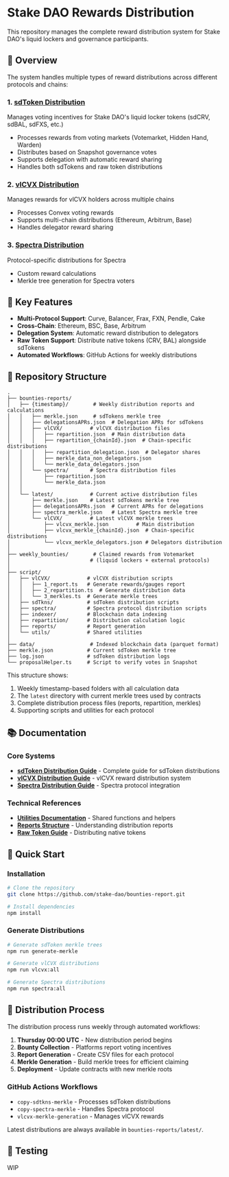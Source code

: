 # Stake DAO Rewards Distribution

This repository manages the complete reward distribution system for Stake DAO's liquid lockers and governance participants.

## 🎯 Overview

The system handles multiple types of reward distributions across different protocols and chains:

### 1. **[sdToken Distribution](./script/sdTkns/README.md)**
Manages voting incentives for Stake DAO's liquid locker tokens (sdCRV, sdBAL, sdFXS, etc.)
- Processes rewards from voting markets (Votemarket, Hidden Hand, Warden)
- Distributes based on Snapshot governance votes
- Supports delegation with automatic reward sharing
- Handles both sdTokens and raw token distributions

### 2. **[vlCVX Distribution](./script/vlCVX/README.md)**
Manages rewards for vlCVX holders across multiple chains
- Processes Convex voting rewards
- Supports multi-chain distributions (Ethereum, Arbitrum, Base)
- Handles delegator reward sharing

### 3. **[Spectra Distribution](./script/spectra/README.md)**
Protocol-specific distributions for Spectra
- Custom reward calculations
- Merkle tree generation for Spectra voters

## 🔧 Key Features

- **Multi-Protocol Support**: Curve, Balancer, Frax, FXN, Pendle, Cake
- **Cross-Chain**: Ethereum, BSC, Base, Arbitrum
- **Delegation System**: Automatic reward distribution to delegators
- **Raw Token Support**: Distribute native tokens (CRV, BAL) alongside sdTokens
- **Automated Workflows**: GitHub Actions for weekly distributions

## 📁 Repository Structure

```text
.
├── bounties-reports/        
│   ├── {timestamp}/        # Weekly distribution reports and calculations
│   │   ├── merkle.json     # sdTokens merkle tree
│   │   ├── delegationsAPRs.json  # Delegation APRs for sdTokens
│   │   ├── vlCVX/         # vlCVX distribution files
│   │   │   ├── repartition.json  # Main distribution data
│   │   │   ├── repartition_{chainId}.json  # Chain-specific distributions
│   │   │   ├── repartition_delegation.json  # Delegator shares
│   │   │   ├── merkle_data_non_delegators.json
│   │   │   └── merkle_data_delegators.json
│   │   └── spectra/       # Spectra distribution files
│   │       ├── repartition.json
│   │       └── merkle_data.json
│   │
│   └── latest/            # Current active distribution files
│       ├── merkle.json    # Latest sdTokens merkle tree
│       ├── delegationsAPRs.json  # Current APRs for delegations
│       ├── spectra_merkle.json   # Latest Spectra merkle tree
│       └── vlCVX/         # Latest vlCVX merkle trees
│           ├── vlcvx_merkle.json         # Main distribution
│           ├── vlcvx_merkle_{chainId}.json  # Chain-specific distributions
│           └── vlcvx_merkle_delegators.json # Delegators distribution
│
├── weekly_bounties/        # Claimed rewards from Votemarket
│                          # (liquid lockers + external protocols)
│
├── script/
│   ├── vlCVX/            # vlCVX distribution scripts
│   │   ├── 1_report.ts   # Generate rewards/gauges report
│   │   ├── 2_repartition.ts  # Generate distribution data
│   │   └── 3_merkles.ts  # Generate merkle trees
│   ├── sdTkns/           # sdToken distribution scripts
│   ├── spectra/          # Spectra protocol distribution scripts
│   ├── indexer/          # Blockchain data indexing
│   ├── repartition/      # Distribution calculation logic
│   ├── reports/          # Report generation
│   └── utils/            # Shared utilities
│
├── data/                  # Indexed blockchain data (parquet format)
├── merkle.json           # Current sdToken merkle tree
├── log.json              # sdToken distribution logs
└── proposalHelper.ts     # Script to verify votes in Snapshot
```

This structure shows:
1. Weekly timestamp-based folders with all calculation data
2. The `latest` directory with current merkle trees used by contracts
3. Complete distribution process files (reports, repartition, merkles)
4. Supporting scripts and utilities for each protocol

## 📚 Documentation

### Core Systems
- **[sdToken Distribution Guide](./script/sdTkns/README.md)** - Complete guide for sdToken distributions
- **[vlCVX Distribution Guide](./script/vlCVX/README.md)** - vlCVX reward distribution system
- **[Spectra Distribution Guide](./script/spectra/README.md)** - Spectra protocol integration

### Technical References
- **[Utilities Documentation](./script/utils/README.md)** - Shared functions and helpers
- **[Reports Structure](./bounties-reports/README.md)** - Understanding distribution reports
- **[Raw Token Guide](./README-raw-tokens.md)** - Distributing native tokens

## 🚀 Quick Start

### Installation
```bash
# Clone the repository
git clone https://github.com/stake-dao/bounties-report.git

# Install dependencies
npm install
```

### Generate Distributions
```bash
# Generate sdToken merkle trees
npm run generate-merkle

# Generate vlCVX distributions
npm run vlcvx:all

# Generate Spectra distributions
npm run spectra:all
```

## 🔄 Distribution Process

The distribution process runs weekly through automated workflows:

1. **Thursday 00:00 UTC** - New distribution period begins
2. **Bounty Collection** - Platforms report voting incentives
3. **Report Generation** - Create CSV files for each protocol
4. **Merkle Generation** - Build merkle trees for efficient claiming
5. **Deployment** - Update contracts with new merkle roots

### GitHub Actions Workflows
- `copy-sdtkns-merkle` - Processes sdToken distributions
- `copy-spectra-merkle` - Handles Spectra protocol
- `vlcvx-merkle-generation` - Manages vlCVX rewards

Latest distributions are always available in `bounties-reports/latest/`.

## 🧪 Testing

WIP
